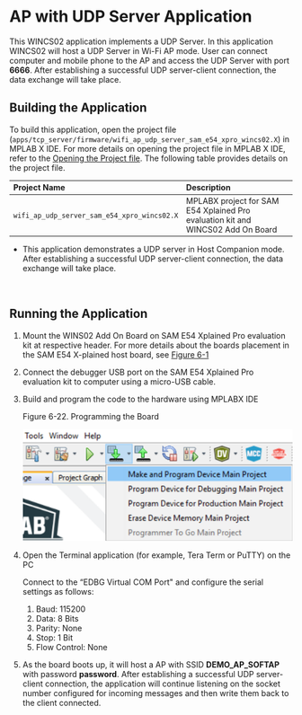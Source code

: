 #  AP with UDP Server Application

This WINCS02 application implements a UDP Server. In this application WINCS02 will host a UDP Server in Wi-Fi AP mode. User can connect computer and mobile phone to the AP and access the UDP Server with port **6666**.  After establishing a successful UDP server-client connection, the data exchange will take place.

## Building the Application

To build this application, open the project file \(`apps/tcp_server/firmware/wifi_ap_udp_server_sam_e54_xpro_wincs02.X`\) in MPLAB X IDE. For more details on opening the project file in MPLAB X IDE, refer to the [Opening the Project file](../wifi_easy_config/docs/GUID-671CCA8C-64AE-4EA1-B144-D46A6FEE76FF.md). The following table provides details on the project file.

|Project Name|Description|
|:-----------|:----------|
|`wifi_ap_udp_server_sam_e54_xpro_wincs02.X`|    MPLABX project for SAM E54 Xplained Pro evaluation kit and WINCS02 Add On Board
-   This application demonstrates a UDP server in Host Companion mode. After establishing a successful UDP server-client connection, the data exchange will take place.

<br />

## Running the Application

1.  Mount the WINS02 Add On Board on SAM E54 Xplained Pro evaluation kit at respective header. For more details about the boards placement in the SAM E54 X-plained host board, see [Figure 6-1](../wifi_easy_config/docs/GUID-7BA99DE1-89EB-4DD7-973B-974B175D657A.md#FIG_B4M_3WX_PZB)
2.  Connect the debugger USB port on the SAM E54 Xplained Pro evaluation kit to computer using a micro-USB cable.
3.  Build and program the code to the hardware using MPLABX IDE

    Figure 6-22. Programming the Board

    ![](docs/images/GUID-7B288BCE-2B86-4B4E-A43A-7E862137384C-low.png)

4.  Open the Terminal application \(for example, Tera Term or PuTTY\) on the PC

    Connect to the “EDBG Virtual COM Port" and configure the serial settings as follows:

    1.  Baud: 115200
    2.  Data: 8 Bits
    3.  Parity: None
    4.  Stop: 1 Bit
    5.  Flow Control: None
5. As the board boots up, it will host a AP with SSID **DEMO_AP_SOFTAP** with password **password**. After establishing a successful UDP server-client connection, the application will continue listening on the socket number configured for incoming messages and then write them back to the client connected.


